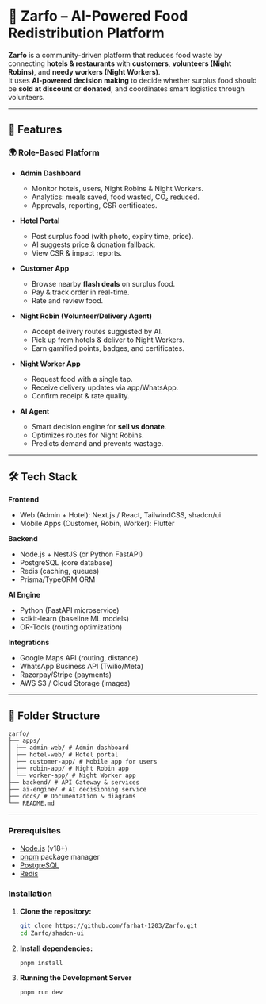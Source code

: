 # 🍲 Zarfo – AI-Powered Food Redistribution Platform

**Zarfo** is a community-driven platform that reduces food waste by connecting **hotels & restaurants** with **customers**, **volunteers (Night Robins)**, and **needy workers (Night Workers)**.  
It uses **AI-powered decision making** to decide whether surplus food should be **sold at discount** or **donated**, and coordinates smart logistics through volunteers.

---

## 🚀 Features

### 🌍 Role-Based Platform

* **Admin Dashboard**
  * Monitor hotels, users, Night Robins & Night Workers.
  * Analytics: meals saved, food wasted, CO₂ reduced.
  * Approvals, reporting, CSR certificates.

* **Hotel Portal**
  * Post surplus food (with photo, expiry time, price).
  * AI suggests price & donation fallback.
  * View CSR & impact reports.

* **Customer App**
  * Browse nearby **flash deals** on surplus food.
  * Pay & track order in real-time.
  * Rate and review food.

* **Night Robin (Volunteer/Delivery Agent)**
  * Accept delivery routes suggested by AI.
  * Pick up from hotels & deliver to Night Workers.
  * Earn gamified points, badges, and certificates.

* **Night Worker App**
  * Request food with a single tap.
  * Receive delivery updates via app/WhatsApp.
  * Confirm receipt & rate quality.

* **AI Agent**
  * Smart decision engine for **sell vs donate**.
  * Optimizes routes for Night Robins.
  * Predicts demand and prevents wastage.

---

## 🛠 Tech Stack

**Frontend**
- Web (Admin + Hotel): Next.js / React, TailwindCSS, shadcn/ui  
- Mobile Apps (Customer, Robin, Worker): Flutter  

**Backend**
- Node.js + NestJS (or Python FastAPI)  
- PostgreSQL (core database)  
- Redis (caching, queues)  
- Prisma/TypeORM ORM  

**AI Engine**
- Python (FastAPI microservice)  
- scikit-learn (baseline ML models)  
- OR-Tools (routing optimization)  

**Integrations**
- Google Maps API (routing, distance)  
- WhatsApp Business API (Twilio/Meta)  
- Razorpay/Stripe (payments)  
- AWS S3 / Cloud Storage (images)  

---

## 📂 Folder Structure
```
zarfo/
├── apps/
│ ├── admin-web/ # Admin dashboard
│ ├── hotel-web/ # Hotel portal
│ ├── customer-app/ # Mobile app for users
│ ├── robin-app/ # Night Robin app
│ └── worker-app/ # Night Worker app
├── backend/ # API Gateway & services
├── ai-engine/ # AI decisioning service
├── docs/ # Documentation & diagrams
└── README.md
```
---

### Prerequisites
- [Node.js](https://nodejs.org/) (v18+)  
- [pnpm](https://pnpm.io/) package manager  
- [PostgreSQL](https://www.postgresql.org/)  
- [Redis](https://redis.io/)  

### Installation
1. **Clone the repository:**
    ```sh
    git clone https://github.com/farhat-1203/Zarfo.git
    cd Zarfo/shadcn-ui
    ```
2. **Install dependencies:**
    ```sh
    pnpm install
    ```
3. **Running the Development Server**
    ```sh
    pnpm run dev
    ```
